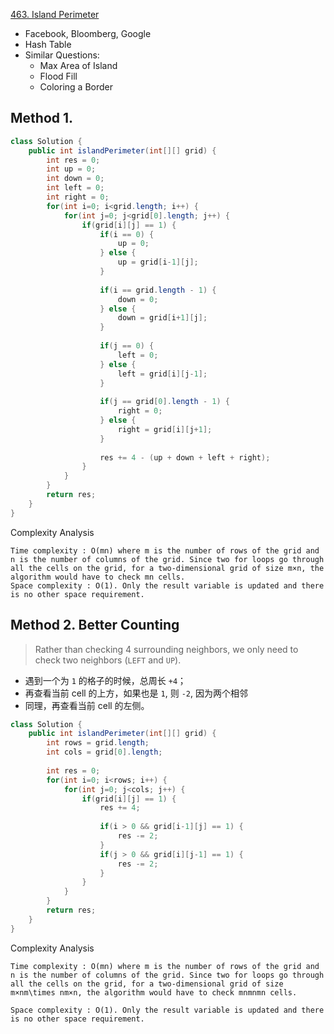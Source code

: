 [463. Island Perimeter](https://leetcode.com/problems/island-perimeter/)

* Facebook, Bloomberg, Google
* Hash Table
* Similar Questions:
    * Max Area of Island
    * Flood Fill
    * Coloring a Border
    
    
## Method 1. 
```java 
class Solution {
    public int islandPerimeter(int[][] grid) {
        int res = 0;
        int up = 0;
        int down = 0;
        int left = 0;
        int right = 0;
        for(int i=0; i<grid.length; i++) {
            for(int j=0; j<grid[0].length; j++) {
                if(grid[i][j] == 1) {
                    if(i == 0) {
                        up = 0;
                    } else {
                        up = grid[i-1][j];
                    }
                    
                    if(i == grid.length - 1) {
                        down = 0;
                    } else {
                        down = grid[i+1][j];
                    }
                    
                    if(j == 0) {
                        left = 0;
                    } else {
                        left = grid[i][j-1];
                    }
                    
                    if(j == grid[0].length - 1) {
                        right = 0;
                    } else {
                        right = grid[i][j+1];
                    }
                    
                    res += 4 - (up + down + left + right);
                }
            }
        }
        return res;
    }
}
```
Complexity Analysis

    Time complexity : O(mn) where m is the number of rows of the grid and n is the number of columns of the grid. Since two for loops go through all the cells on the grid, for a two-dimensional grid of size m×n, the algorithm would have to check mn cells.
    Space complexity : O(1). Only the result variable is updated and there is no other space requirement.


## Method 2. Better Counting
> Rather than checking 4 surrounding neighbors, we only need to check two neighbors (`LEFT` and `UP`).
* 遇到一个为 `1` 的格子的时候，总周长 `+4`；
* 再查看当前 cell 的上方，如果也是 `1`, 则 `-2`, 因为两个相邻
* 同理，再查看当前 cell 的左侧。
```java 
class Solution {
    public int islandPerimeter(int[][] grid) {
        int rows = grid.length;
        int cols = grid[0].length;
        
        int res = 0;
        for(int i=0; i<rows; i++) {
            for(int j=0; j<cols; j++) {
                if(grid[i][j] == 1) {
                    res += 4;
                    
                    if(i > 0 && grid[i-1][j] == 1) {
                        res -= 2;
                    }
                    if(j > 0 && grid[i][j-1] == 1) {
                        res -= 2;
                    }
                }
            }
        }
        return res;
    }
}
```

Complexity Analysis

    Time complexity : O(mn) where m is the number of rows of the grid and n is the number of columns of the grid. Since two for loops go through all the cells on the grid, for a two-dimensional grid of size m×nm\times nm×n, the algorithm would have to check mnmnmn cells.

    Space complexity : O(1). Only the result variable is updated and there is no other space requirement.

